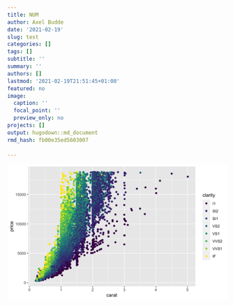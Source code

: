 ```yaml
---
title: NUM
author: Axel Budde
date: '2021-02-19'
slug: test
categories: []
tags: []
subtitle: ''
summary: ''
authors: []
lastmod: '2021-02-19T21:51:45+01:00'
featured: no
image:
  caption: ''
  focal_point: ''
  preview_only: no
projects: []
output: hugodown::md_document
rmd_hash: fb00e35ed5603007

---
```


<div class="highlight">

<img src="figs/unnamed-chunk-1-1.png" width="700px" style="display: block; margin: auto;" />

</div>

